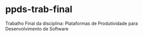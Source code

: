 # ppds-trab-final
Trabalho Final da disciplina: Plataformas de Produtividade para Desenvolvimento de Software

